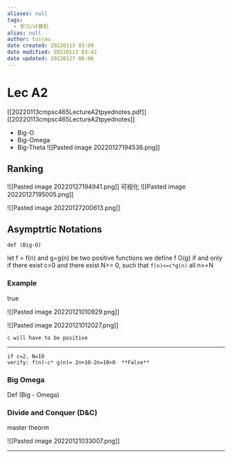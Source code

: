 ```yaml
---
aliases: null
tags:
  - 学习/计算机
alias: null
author: tusrau
date created: 20220113 03:09
date modified: 20220113 03:42
date updated: 20220127 08:06
---
```


# Lec A2

[[20220113cmpsc465LectureA2tpyednotes.pdf]]
[[20220113cmpsc465LectureA2tpyednotes]]

- Big-O
- Big-Omega
- Big-Theta
![[Pasted image 20220127194536.png]]

## Ranking

![[Pasted image 20220127194941.png]]
可视化
![[Pasted image 20220127195005.png]]

![[Pasted image 20220127200613.png]]

## Asymptrtic Notations

```
def (Big-O)
```

let f = f(n) and g=g(n) be two positive functions we define f O(g) if and only if there exist c>0 and there exist N>= 0, such that `f(n)<=c*g(n)` all n>=N

### Example

true

![[Pasted image 20220121010929.png]]

![[Pasted image 20220121012027.png]]

	c will have to be positive

---

```
if c=2, N=10
verify: f(n)-c* g(n)= 2n+10-2n=10>0  **False**
```

### Big Omega

Def (Big - Omega)

### Divide and Conquer (D&C)

master theorm

![[Pasted image 20220121033007.png]]

---
